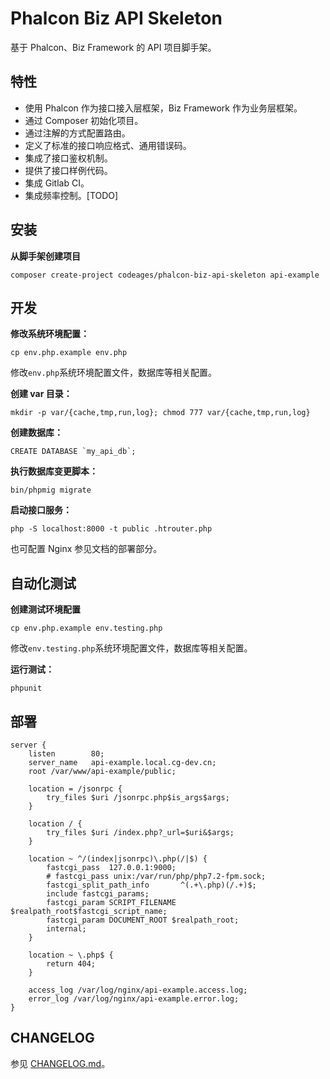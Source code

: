 # Phalcon Biz API Skeleton

基于 Phalcon、Biz Framework 的 API 项目脚手架。

## 特性

* 使用 Phalcon 作为接口接入层框架，Biz Framework 作为业务层框架。
* 通过 Composer 初始化项目。
* 通过注解的方式配置路由。
* 定义了标准的接口响应格式、通用错误码。
* 集成了接口鉴权机制。
* 提供了接口样例代码。
* 集成 Gitlab CI。
* 集成频率控制。[TODO]

## 安装

**从脚手架创建项目**
```
composer create-project codeages/phalcon-biz-api-skeleton api-example
```

## 开发

**修改系统环境配置：**

```
cp env.php.example env.php
```

修改`env.php`系统环境配置文件，数据库等相关配置。

**创建 var 目录：**

```
mkdir -p var/{cache,tmp,run,log}; chmod 777 var/{cache,tmp,run,log}
```

**创建数据库：**

```shell
CREATE DATABASE `my_api_db`;
```

**执行数据库变更脚本：**

```shell
bin/phpmig migrate
```

**启动接口服务：**
```shell
php -S localhost:8000 -t public .htrouter.php
```

也可配置 Nginx 参见文档的部署部分。

## 自动化测试

**创建测试环境配置**

```
cp env.php.example env.testing.php
```

修改`env.testing.php`系统环境配置文件，数据库等相关配置。

**运行测试：**

```
phpunit
```

## 部署

```nginx
server {
    listen        80;
    server_name   api-example.local.cg-dev.cn;
    root /var/www/api-example/public;
    
    location = /jsonrpc {
        try_files $uri /jsonrpc.php$is_args$args;
    }

    location / {
        try_files $uri /index.php?_url=$uri&$args;
    }

    location ~ ^/(index|jsonrpc)\.php(/|$) {
        fastcgi_pass  127.0.0.1:9000;
        # fastcgi_pass unix:/var/run/php/php7.2-fpm.sock;
        fastcgi_split_path_info       ^(.+\.php)(/.+)$;
        include fastcgi_params;
        fastcgi_param SCRIPT_FILENAME $realpath_root$fastcgi_script_name;
        fastcgi_param DOCUMENT_ROOT $realpath_root;
        internal;
    }

    location ~ \.php$ {
        return 404;
    }

    access_log /var/log/nginx/api-example.access.log;
    error_log /var/log/nginx/api-example.error.log;
}
```

## CHANGELOG

参见 [CHANGELOG.md](CHANGELOG.md)。
